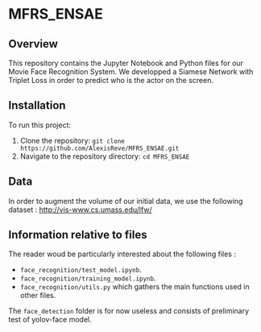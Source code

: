 # MFRS_ENSAE

## Overview
This repository contains the Jupyter Notebook and Python files for our Movie Face Recognition System. We developped a Siamese Network with Triplet Loss in order to predict who is the actor on the screen.

## Installation
To run this project:
1. Clone the repository: `git clone https://github.com/AlexisReve/MFRS_ENSAE.git`
2. Navigate to the repository directory: `cd MFRS_ENSAE`

## Data 

In order to augment the volume of our initial data, we use the following dataset : http://vis-www.cs.umass.edu/lfw/

## Information relative to files

The reader woud be particularly interested about the following files :

- `face_recognition/test_model.ipynb`.
- `face_recognition/training_model.ipynb`.
- `face_recognition/utils.py` which gathers the main functions used in other files.

The `face_detection` folder is for now useless and consists of preliminary test of yolov-face model.
